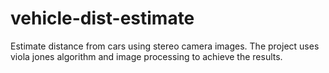 # vehicle-dist-estimate
Estimate distance from  cars  using stereo camera images. The project uses viola jones algorithm and image processing  to achieve the results.  
